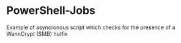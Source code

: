 # PowerShell-Jobs

Example of asyncronous script which checks for the presence of a WannCrypt (SMB) hotfix


